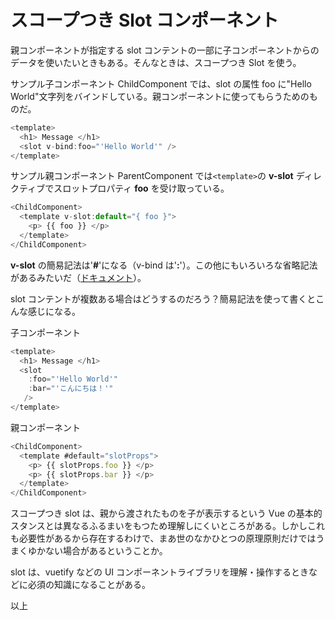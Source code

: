 # スコープつき Slot コンポーネント

親コンポーネントが指定する slot コンテントの一部に子コンポーネントからのデータを使いたいときもある。そんなときは、スコープつき Slot を使う。

サンプル子コンポーネント ChildComponent では、slot の属性 foo に"Hello World"文字列をバインドしている。親コンポーネントに使ってもらうためのものだ。

```js
<template>
  <h1> Message </h1>
  <slot v-bind:foo="'Hello World'" />
</template>
```

サンプル親コンポーネント ParentComponent では`<template>`の **v-slot** ディレクティブでスロットプロパティ **foo** を受け取っている。

```js
<ChildComponent>
  <template v-slot:default="{ foo }">
    <p> {{ foo }} </p>
  </template>
</ChildComponent>
```

**v-slot** の簡易記法は'**#**'になる（v-bind は'**:**'）。この他にもいろいろな省略記法があるみたいだ（[ドキュメント](https://v3.ja.vuejs.org/guide/component-slots.html)）。

slot コンテントが複数ある場合はどうするのだろう？簡易記法を使って書くとこんな感じになる。

子コンポーネント

```js
<template>
  <h1> Message </h1>
  <slot
    :foo="'Hello World'"
    :bar="'こんにちは！'"
   />
</template>
```

親コンポーネント

```js
<ChildComponent>
  <template #default="slotProps">
    <p> {{ slotProps.foo }} </p>
    <p> {{ slotProps.bar }} </p>
  </template>
</ChildComponent>
```

スコープつき slot は、親から渡されたものを子が表示するという Vue の基本的スタンスとは異なるふるまいをもつため理解しにくいところがある。しかしこれも必要性があるから存在するわけで、まあ世のなかひとつの原理原則だけではうまくゆかない場合があるということか。

slot は、vuetify などの UI コンポーネントライブラリを理解・操作するときなどに必須の知識になることがある。

以上
